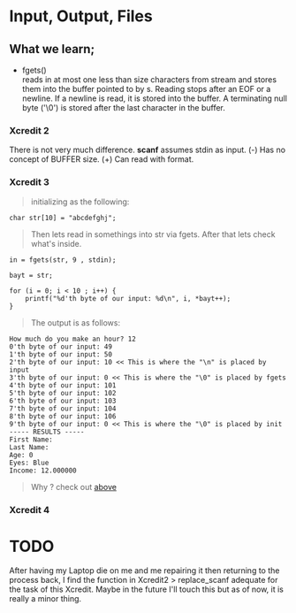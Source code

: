 # Input, Output, Files 


## What we learn;

* fgets()  
reads  in  at  most  one  less than size characters from stream and stores them into the buffer pointed to by s.  Reading stops after an EOF or a newline.  If a newline is read, it is
stored into the buffer.  A terminating null byte ('\0') is stored after the last character in the buffer.

### Xcredit 2
There is not very much difference.
**scanf** assumes stdin as input. 
(-) Has no concept of BUFFER size.
(+) Can read with format.

### Xcredit 3
> initializing as the following:
```
char str[10] = "abcdefghj";
```

> Then lets read in somethings into str via fgets. After that lets check what's inside.
```
in = fgets(str, 9 , stdin);

bayt = str;

for (i = 0; i < 10 ; i++) {
    printf("%d'th byte of our input: %d\n", i, *bayt++);
}

```
> The output is as follows:
```
How much do you make an hour? 12
0'th byte of our input: 49
1'th byte of our input: 50
2'th byte of our input: 10 << This is where the "\n" is placed by input
3'th byte of our input: 0 << This is where the "\0" is placed by fgets
4'th byte of our input: 101
5'th byte of our input: 102
6'th byte of our input: 103
7'th byte of our input: 104
8'th byte of our input: 106
9'th byte of our input: 0 << This is where the "\0" is placed by init
----- RESULTS -----
First Name: 
Last Name: 
Age: 0
Eyes: Blue
Income: 12.000000
```
> Why ? check out [above]()
 


### Xcredit 4
# TODO
After having my Laptop die on me and me repairing it then returning to the process back, I find the function in Xcredit2 > replace_scanf adequate for the task of this Xcredit.
Maybe in the future I'll touch this but as of now, it is really a minor thing.

